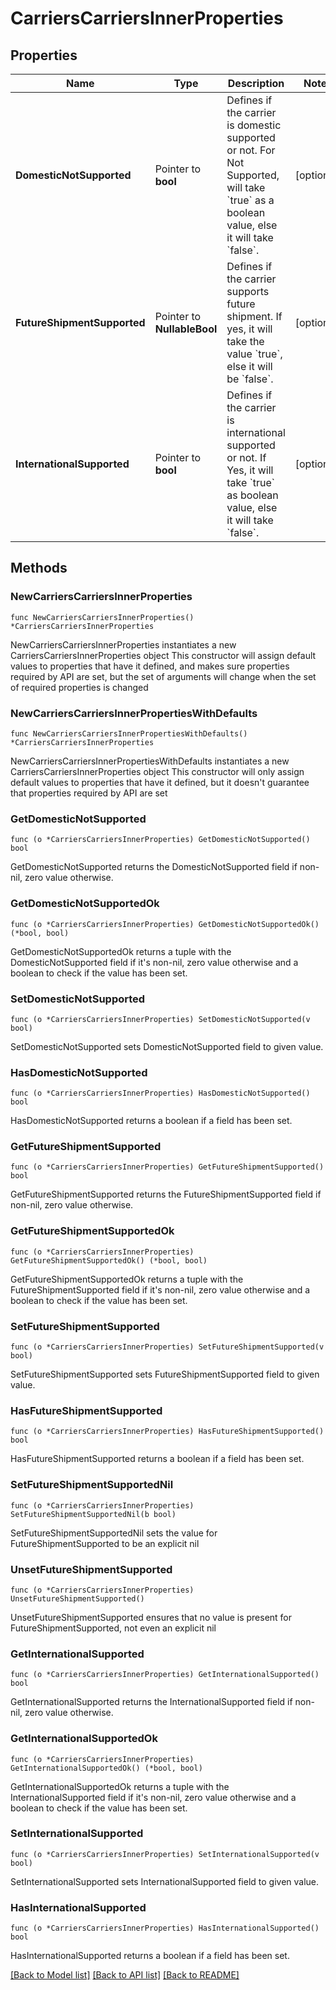 # CarriersCarriersInnerProperties

## Properties

Name | Type | Description | Notes
------------ | ------------- | ------------- | -------------
**DomesticNotSupported** | Pointer to **bool** | Defines if the carrier is domestic supported or not. For Not Supported, will take &#x60;true&#x60; as a boolean value, else it will take &#x60;false&#x60;. | [optional] 
**FutureShipmentSupported** | Pointer to **NullableBool** | Defines if the carrier supports future shipment. If yes, it will take the value &#x60;true&#x60;, else it will be &#x60;false&#x60;. | [optional] 
**InternationalSupported** | Pointer to **bool** | Defines if the carrier is international supported or not. If Yes, it will take &#x60;true&#x60; as boolean value, else it will take &#x60;false&#x60;. | [optional] 

## Methods

### NewCarriersCarriersInnerProperties

`func NewCarriersCarriersInnerProperties() *CarriersCarriersInnerProperties`

NewCarriersCarriersInnerProperties instantiates a new CarriersCarriersInnerProperties object
This constructor will assign default values to properties that have it defined,
and makes sure properties required by API are set, but the set of arguments
will change when the set of required properties is changed

### NewCarriersCarriersInnerPropertiesWithDefaults

`func NewCarriersCarriersInnerPropertiesWithDefaults() *CarriersCarriersInnerProperties`

NewCarriersCarriersInnerPropertiesWithDefaults instantiates a new CarriersCarriersInnerProperties object
This constructor will only assign default values to properties that have it defined,
but it doesn't guarantee that properties required by API are set

### GetDomesticNotSupported

`func (o *CarriersCarriersInnerProperties) GetDomesticNotSupported() bool`

GetDomesticNotSupported returns the DomesticNotSupported field if non-nil, zero value otherwise.

### GetDomesticNotSupportedOk

`func (o *CarriersCarriersInnerProperties) GetDomesticNotSupportedOk() (*bool, bool)`

GetDomesticNotSupportedOk returns a tuple with the DomesticNotSupported field if it's non-nil, zero value otherwise
and a boolean to check if the value has been set.

### SetDomesticNotSupported

`func (o *CarriersCarriersInnerProperties) SetDomesticNotSupported(v bool)`

SetDomesticNotSupported sets DomesticNotSupported field to given value.

### HasDomesticNotSupported

`func (o *CarriersCarriersInnerProperties) HasDomesticNotSupported() bool`

HasDomesticNotSupported returns a boolean if a field has been set.

### GetFutureShipmentSupported

`func (o *CarriersCarriersInnerProperties) GetFutureShipmentSupported() bool`

GetFutureShipmentSupported returns the FutureShipmentSupported field if non-nil, zero value otherwise.

### GetFutureShipmentSupportedOk

`func (o *CarriersCarriersInnerProperties) GetFutureShipmentSupportedOk() (*bool, bool)`

GetFutureShipmentSupportedOk returns a tuple with the FutureShipmentSupported field if it's non-nil, zero value otherwise
and a boolean to check if the value has been set.

### SetFutureShipmentSupported

`func (o *CarriersCarriersInnerProperties) SetFutureShipmentSupported(v bool)`

SetFutureShipmentSupported sets FutureShipmentSupported field to given value.

### HasFutureShipmentSupported

`func (o *CarriersCarriersInnerProperties) HasFutureShipmentSupported() bool`

HasFutureShipmentSupported returns a boolean if a field has been set.

### SetFutureShipmentSupportedNil

`func (o *CarriersCarriersInnerProperties) SetFutureShipmentSupportedNil(b bool)`

 SetFutureShipmentSupportedNil sets the value for FutureShipmentSupported to be an explicit nil

### UnsetFutureShipmentSupported
`func (o *CarriersCarriersInnerProperties) UnsetFutureShipmentSupported()`

UnsetFutureShipmentSupported ensures that no value is present for FutureShipmentSupported, not even an explicit nil
### GetInternationalSupported

`func (o *CarriersCarriersInnerProperties) GetInternationalSupported() bool`

GetInternationalSupported returns the InternationalSupported field if non-nil, zero value otherwise.

### GetInternationalSupportedOk

`func (o *CarriersCarriersInnerProperties) GetInternationalSupportedOk() (*bool, bool)`

GetInternationalSupportedOk returns a tuple with the InternationalSupported field if it's non-nil, zero value otherwise
and a boolean to check if the value has been set.

### SetInternationalSupported

`func (o *CarriersCarriersInnerProperties) SetInternationalSupported(v bool)`

SetInternationalSupported sets InternationalSupported field to given value.

### HasInternationalSupported

`func (o *CarriersCarriersInnerProperties) HasInternationalSupported() bool`

HasInternationalSupported returns a boolean if a field has been set.


[[Back to Model list]](../README.md#documentation-for-models) [[Back to API list]](../README.md#documentation-for-api-endpoints) [[Back to README]](../README.md)



